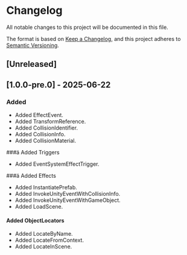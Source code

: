 # Changelog

All notable changes to this project will be documented in this file.

The format is based on [Keep a Changelog](https://keepachangelog.com/en/1.0.0/),
and this project adheres to [Semantic Versioning](https://semver.org/spec/v2.0.0.html).

## [Unreleased]


## [1.0.0-pre.0] - 2025-06-22

### Added
- Added EffectEvent.
- Added TransformReference.
- Added CollisionIdentifier.
- Added CollisionInfo.
- Added CollisionMaterial.

###ä Added Triggers
- Added EventSystemEffectTrigger.

###ä Added Effects
- Added InstantiatePrefab.
- Added InvokeUnityEventWithCollisionInfo.
- Added InvokeUnityEventWithGameObject.
- Added LoadScene.

#### Added ObjectLocators
- Added LocateByName.
- Added LocateFromContext.
- Added LocateInScene.